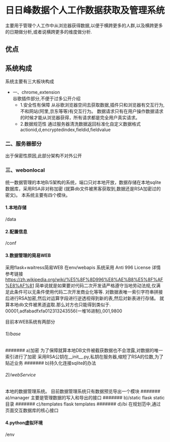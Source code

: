 # 日日峰数据个人工作数据获取及管理系统
主要用于管理个人工作中从浏览器获得数据,以便于横跨更多的人群,以及横跨更多的日期做分析,或者说横跨更多的维度做分析.
## 优点


## 系统构成
系统主要有三大板块构成
* 一、chrome_extension
<br>    谷歌插件部分,不便于过多公开介绍
   * 1.安全性有保障
从谷歌浏览器空间去获取数据,插件只和浏览器有交互行为,不和网站(阿里,京东等等)有交互行为。
数据请求只有在用户操作数据请求的时候才能从浏览器获得，所有请求都是完全用户真实请求。
   * 2.数据规范性
通过服务器清洗数据返回标准化自定义数据格式 actionid,d,encryptedindex,fieldid,fieldvalue
### 二、服务器部分
出于保密性原因,此部分架构不对外公开
### 三、webonlocal
统一数据管理的本地B/S架构的系统，端口只对本地开放，数据存储在本地sqlite数据库，采用RSA非对称加密
(就算db文件被黑客获取到,数据还是RSA加密过的密文)。
本系统主要有四个模块。
#### 1.本地存储
/data
#### 2.配置信息
/conf
#### 3.数据管理的简易WEB
采用flask+waitress简易WEB  在env/webapis 系统采用 Anti 996 License 详情参考链接 https://zh.wikipedia.org/wiki/%E5%8F%8D996%E8%AE%B8%E5%8F%AF%E8%AF%81 
简单说就是如果要对代码二次开发请严格遵守当地劳动法规,仅满足此条件可以无条件使用代码二次开发商业化等等.
对数据表唯一索引字符串拼接后进行RSA加密,然后对运算字段进行逆透视得到新的表,然后对新表进行存储。
就算本地db文件被黑道盗取.那么对方也只能得到类似于. 00001,adfabadfxfa012313243556(一堆16进制),001,9800

目前本WEB系统有两部分
###### 1)/base
####### a)加密
为了保障就算本地DB文件被截获数据也不会泄露,对数据的唯一索引进行了加密
采用RSA公钥在__init__.py,私钥在服务器,缩短了RSA的位数,为了贴近业务
####### b)持久化连接sqlite的办法
###### 2)/webService
本地的数据管理系统。
目前数据管理系统只有数据预览导出一个模块
####### a)/manager
主要是管理数据的写入和导出的接口
####### b)/static
flask static 目录 
####### c)/templates
flask templates 
####### d)/bi
在规划范中,通过页面交互数据库的核心接口
#### 4.python虚拟环境
/env

